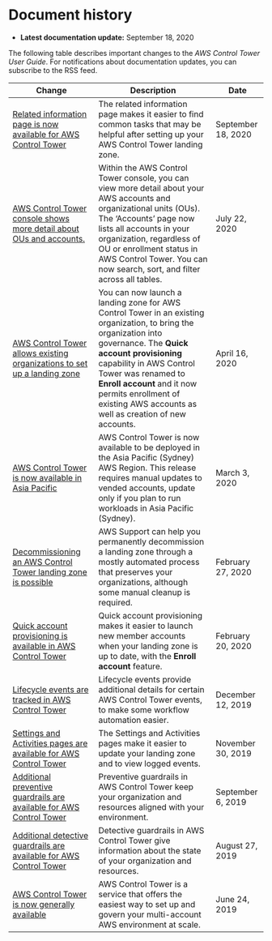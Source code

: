 # Document history<a name="doc-history"></a>
+ **Latest documentation update:** September 18, 2020

The following table describes important changes to the *AWS Control Tower User Guide*\. For notifications about documentation updates, you can subscribe to the RSS feed\.

| Change | Description | Date | 
| --- |--- |--- |
| [Related information page is now available for AWS Control Tower](#doc-history) | The related information page makes it easier to find common tasks that may be helpful after setting up your AWS Control Tower landing zone\. | September 18, 2020 | 
| [AWS Control Tower console shows more detail about OUs and accounts\.](#doc-history) | Within the AWS Control Tower console, you can view more detail about your AWS accounts and organizational units \(OUs\)\. The ‘Accounts’ page now lists all accounts in your organization, regardless of OU or enrollment status in AWS Control Tower\. You can now search, sort, and filter across all tables\. | July 22, 2020 | 
| [AWS Control Tower allows existing organizations to set up a landing zone](#doc-history) | You can now launch a landing zone for AWS Control Tower in an existing organization, to bring the organization into governance\. The **Quick account provisioning** capability in AWS Control Tower was renamed to **Enroll account** and it now permits enrollment of existing AWS accounts as well as creation of new accounts\. | April 16, 2020 | 
| [AWS Control Tower is now available in Asia Pacific](#doc-history) | AWS Control Tower is now available to be deployed in the Asia Pacific \(Sydney\) AWS Region\. This release requires manual updates to vended accounts, update only if you plan to run workloads in Asia Pacific \(Sydney\)\.  | March 3, 2020 | 
| [Decommissioning an AWS Control Tower landing zone is possible](#doc-history) | AWS Support can help you permanently decommission a landing zone through a mostly automated process that preserves your organizations, although some manual cleanup is required\. | February 27, 2020 | 
| [Quick account provisioning is available in AWS Control Tower](#doc-history) | Quick account provisioning makes it easier to launch new member accounts when your landing zone is up to date, with the **Enroll account** feature\. | February 20, 2020 | 
| [Lifecycle events are tracked in AWS Control Tower](#doc-history) | Lifecycle events provide additional details for certain AWS Control Tower events, to make some workflow automation easier\. | December 12, 2019 | 
| [Settings and Activities pages are available for AWS Control Tower](#doc-history) | The Settings and Activities pages make it easier to update your landing zone and to view logged events\. | November 30, 2019 | 
| [Additional preventive guardrails are available for AWS Control Tower ](#doc-history) | Preventive guardrails in AWS Control Tower keep your organization and resources aligned with your environment\.  | September 6, 2019 | 
| [Additional detective guardrails are available for AWS Control Tower ](#doc-history) | Detective guardrails in AWS Control Tower give information about the state of your organization and resources\.  | August 27, 2019 | 
| [AWS Control Tower is now generally available](#doc-history) | AWS Control Tower is a service that offers the easiest way to set up and govern your multi\-account AWS environment at scale\. | June 24, 2019 | 